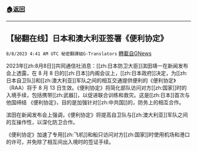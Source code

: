 ###  [:house:返回](README.md)
---


## 【秘翻在线】日本和澳大利亚签署《便利协定》
`8/8/2023 4:41 AM UTC 秘密翻譯組G-Translators` [轉載自GNews](https://gnews.org/articles/1534374)

 2023年[[zh:8月8日]]共同通信社消息：[[zh:日本防卫大臣]]滨田靖一在新闻发布会上透露，在 8 月 8 日的[[zh:日本]]内阁会议上，[[zh:日本政府]]决定，为[[zh:日本自卫队]]和[[zh:澳大利亚]]军队之间的相互交通提供便利的《便利协定》（RAA）将于 8 月 13 日生效。《便利协定》将简化部队访问对方[[zh:国家]]时的入境手续，包括携带[[zh:武器]]，以促进联合训练和救灾。这是[[zh:日本]]首次与他国缔结 《便利协定》，目的是加强针对[[zh:中共国]]的，防务上的相互合作。

滨田在新闻发布会上强调，《便利协定》将提高自卫队与[[zh:澳大利亚]]军队之间的互操作性，以深化防卫合作。

《便利协定》加速了专用[[zh:飞机]]和船只访问对方[[zh:国家]]时使用机场和港口的许可，并免除了相互间出入境时的签证手续。
